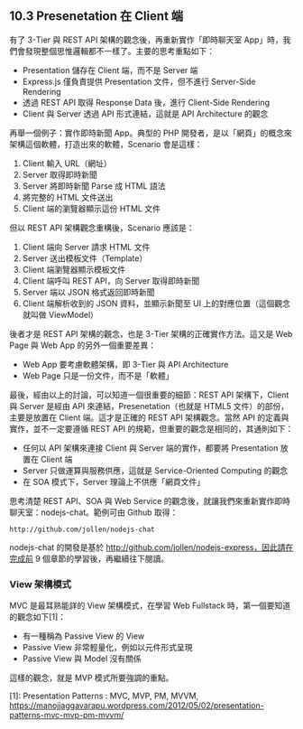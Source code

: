 ## 10.3 Presenetation 在 Client 端

有了 3-Tier 與 REST API 架構的觀念後，再重新實作「即時聊天室 App」時，我們會發現整個思惟邏輯都不一樣了。主要的思考重點如下：

- Presentation 儲存在 Client 端，而不是 Server 端
- Express.js 僅負責提供 Presentation 文件，但不進行 Server-Side Rendering
- 透過 REST API 取得 Response Data 後，進行 Client-Side Rendering
- Client 與 Server 透過 API 形式連結，這就是 API Architecture 的觀念

再舉一個例子：實作即時新聞 App。典型的 PHP 開發者，是以「網頁」的概念來架構這個軟體，打造出來的軟體，Scenario 會是這樣：

1. Client 輸入 URL（網址）
2. Server 取得即時新聞
3. Server 將即時新聞 Parse 成 HTML 語法
4. 將完整的 HTML 文件送出
5. Client 端的瀏覽器顯示這份 HTML 文件

但以 REST API 架構觀念重構後，Scenario 應該是：

1. Client 端向 Server 請求 HTML 文件
2. Server 送出模板文件（Template）
3. Client 端瀏覽器顯示模板文件
4. Client 端呼叫 REST API，向 Server 取得即時新聞
5. Server 端以 JSON 格式返回即時新聞
6. Client 端解析收到的 JSON 資料，並顯示新聞至 UI 上的對應位置（這個觀念就叫做 ViewModel）

後者才是 REST API 架構的觀念，也是 3-Tier 架構的正確實作方法。這又是 Web Page 與 Web App 的另外一個重要差異：

- Web App 要考慮軟體架構，即 3-Tier 與 API Architecture
- Web Page 只是一份文件，而不是「軟體」

最後，經由以上的討論，可以知道一個很重要的細節：REST API 架構下，Client 與 Server 是經由 API 來連結，Presenetation（也就是 HTML5 文件）的部份，主要是放置在 Client 端。這才是正確的 REST API 架構觀念。當然 API 的定義與實作，並不一定要遵循 REST API 的規範，但重要的觀念是相同的，其通則如下：

- 任何以 API 架構來連接 Client 與 Server 端的實作，都要將 Presentation 放置在 Client 端
- Server 只做運算與服務供應，這就是 Service-Oriented Computing 的觀念
- 在 SOA 模式下，Server 理論上不供應「網頁文件」

思考清楚 REST API、SOA 與 Web Service 的觀念後，就讓我們來重新實作即時聊天室：nodejs-chat。範例可由 Github 取得：

	http://github.com/jollen/nodejs-chat

nodejs-chat 的開發是基於 http://github.com/jollen/nodejs-express，因此請在完成前 9 個章節的學習後，再繼續往下閱讀。

### View 架構模式

MVC 是最耳熟能詳的 View 架構模式，在學習 Web Fullstack 時，第一個要知道的觀念如下[1]：

* 有一種稱為 Passive View 的 View
* Passive View 非常輕量化，例如以元件形式呈現
* Passive View 與 Model 沒有關係

這樣的觀念，就是 MVP 模式所要強調的重點。

[1]: Presentation Patterns : MVC, MVP, PM, MVVM, https://manojjaggavarapu.wordpress.com/2012/05/02/presentation-patterns-mvc-mvp-pm-mvvm/
